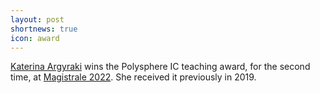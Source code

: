 ```yaml
---
layout: post
shortnews: true
icon: award
---
```

[Katerina Argyraki](https://people.epfl.ch/katerina.argyraki) wins the Polysphere IC teaching award, for the second time, at [Magistrale 2022](https://youtu.be/BfzwSkG_u-0?t=5546). She received it previously in 2019.
